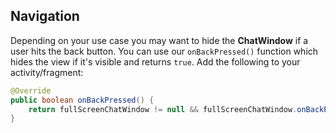 ## Navigation

Depending on your use case you may want to hide the **ChatWindow** if a user hits the back button.
You can use our ```onBackPressed()``` function which hides the view if it's visible and returns ```true```.
Add the following to your activity/fragment:

```java
@Override
public boolean onBackPressed() {
    return fullScreenChatWindow != null && fullScreenChatWindow.onBackPressed();
}
```